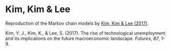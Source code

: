 # Kim, Kim & Lee

Reproduction of the Markov chain models by [Kim, Kim & Lee (2017)](https://www.sciencedirect.com/science/article/abs/pii/S0016328716302063).

Kim, Y. J., Kim, K., & Lee, S. (2017). The rise of technological unemployment and its implications on the future macroeconomic landscape. *Futures*, *87*, 1-9.